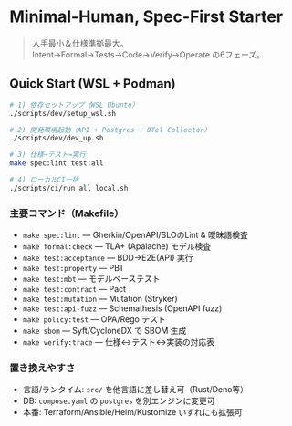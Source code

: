 # Minimal-Human, Spec-First Starter

> 人手最小＆仕様準拠最大。Intent→Formal→Tests→Code→Verify→Operate の6フェーズ。

## Quick Start (WSL + Podman)

```bash
# 1) 依存セットアップ（WSL Ubuntu）
./scripts/dev/setup_wsl.sh

# 2) 開発環境起動（API + Postgres + OTel Collector）
./scripts/dev/dev_up.sh

# 3) 仕様→テスト→実行
make spec:lint test:all

# 4) ローカルCI一括
./scripts/ci/run_all_local.sh
```

### 主要コマンド（Makefile）

- `make spec:lint` — Gherkin/OpenAPI/SLOのLint & 曖昧語検査
- `make formal:check` — TLA+ (Apalache) モデル検査
- `make test:acceptance` — BDD→E2E(API) 実行
- `make test:property` — PBT
- `make test:mbt` — モデルベーステスト
- `make test:contract` — Pact
- `make test:mutation` — Mutation (Stryker)
- `make test:api-fuzz` — Schemathesis (OpenAPI fuzz)
- `make policy:test` — OPA/Rego テスト
- `make sbom` — Syft/CycloneDX で SBOM 生成
- `make verify:trace` — 仕様↔テスト↔実装の対応表

### 置き換えやすさ

- 言語/ランタイム: `src/` を他言語に差し替え可（Rust/Deno等）
- DB: `compose.yaml` の `postgres` を別エンジンに変更可
- 本番: Terraform/Ansible/Helm/Kustomize いずれにも拡張可